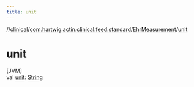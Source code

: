 ```yaml
---
title: unit
---
```

//[clinical](../../../index.html)/[com.hartwig.actin.clinical.feed.standard](../index.html)/[EhrMeasurement](index.html)/[unit](unit.html)



# unit



[JVM]\
val [unit](unit.html): [String](https://kotlinlang.org/api/latest/jvm/stdlib/kotlin/-string/index.html)




